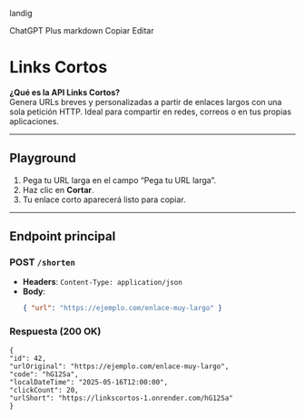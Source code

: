 landig


ChatGPT Plus
markdown
Copiar
Editar
# Links Cortos

**¿Qué es la API Links Cortos?**  
Genera URLs breves y personalizadas a partir de enlaces largos con una sola petición HTTP. Ideal para compartir en redes, correos o en tus propias aplicaciones.

---

## Playground  
1. Pega tu URL larga en el campo “Pega tu URL larga”.  
2. Haz clic en **Cortar**.  
3. Tu enlace corto aparecerá listo para copiar.

---

## Endpoint principal

### POST `/shorten`

- **Headers**: `Content-Type: application/json`  
- **Body**:
  ```json
  { "url": "https://ejemplo.com/enlace-muy-largo" }


### Respuesta (200 OK)
    {
    "id": 42,
    "urlOriginal": "https://ejemplo.com/enlace-muy-largo",
    "code": "hG12Sa",
    "localDateTime": "2025-05-16T12:00:00",
    "clickCount": 20,
    "urlShort": "https://linkscortos-1.onrender.com/hG12Sa"
    }
